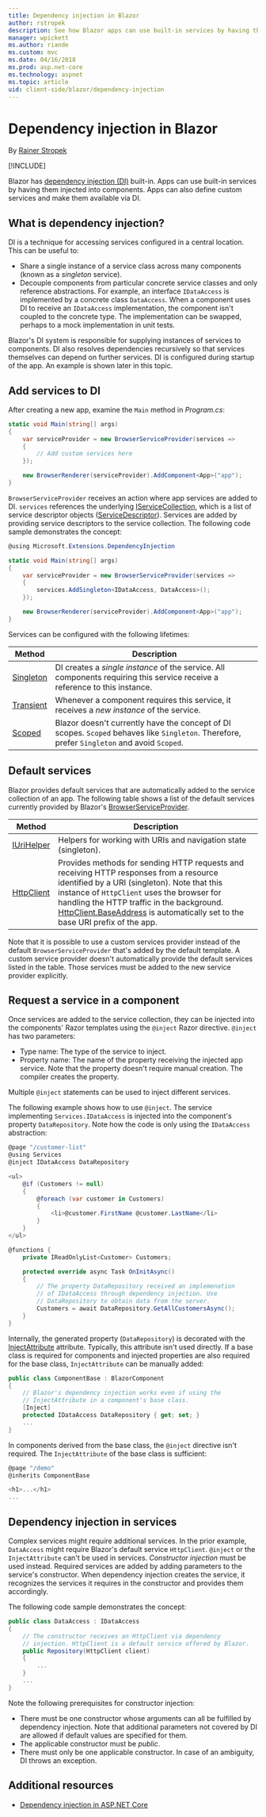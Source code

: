 ```yaml
---
title: Dependency injection in Blazor
author: rstropek
description: See how Blazor apps can use built-in services by having them injected into components.
manager: wpickett
ms.author: riande
ms.custom: mvc
ms.date: 04/16/2018
ms.prod: asp.net-core
ms.technology: aspnet
ms.topic: article
uid: client-side/blazor/dependency-injection
---
```

# Dependency injection in Blazor

By [Rainer Stropek](https://www.timecockpit.com)

[!INCLUDE[](~/includes/blazor-preview-notice.md)]

Blazor has [dependency injection (DI)](https://docs.microsoft.com/aspnet/core/fundamentals/dependency-injection) built-in. Apps can use built-in services by having them injected into components. Apps can also define custom services and make them available via DI.

## What is dependency injection?

DI is a technique for accessing services configured in a central location. This can be useful to:

* Share a single instance of a service class across many components (known as a *singleton* service).
* Decouple components from particular concrete service classes and only reference abstractions. For example, an interface `IDataAccess` is implemented by a concrete class `DataAccess`. When a component uses DI to receive an `IDataAccess` implementation, the component isn't coupled to the concrete type. The implementation can be swapped, perhaps to a mock implementation in unit tests.

Blazor's DI system is responsible for supplying instances of services to components. DI also resolves dependencies recursively so that services themselves can depend on further services. DI is configured during startup of the app. An example is shown later in this topic.

## Add services to DI

After creating a new app, examine the `Main` method in *Program.cs*:

```csharp
static void Main(string[] args)
{
    var serviceProvider = new BrowserServiceProvider(services =>
    {
        // Add custom services here
    });

    new BrowserRenderer(serviceProvider).AddComponent<App>("app");
}
```

`BrowserServiceProvider` receives an action where app services are added to DI. `services` references the underlying [IServiceCollection](https://docs.microsoft.com/dotnet/api/microsoft.extensions.dependencyinjection.iservicecollection), which is a list of service descriptor objects ([ServiceDescriptor](https://docs.microsoft.com/dotnet/api/microsoft.extensions.dependencyinjection.servicedescriptor)). Services are added by providing service descriptors to the service collection. The following code sample demonstrates the concept:

```csharp
@using Microsoft.Extensions.DependencyInjection

static void Main(string[] args)
{
    var serviceProvider = new BrowserServiceProvider(services =>
    {
        services.AddSingleton<IDataAccess, DataAccess>();
    });

    new BrowserRenderer(serviceProvider).AddComponent<App>("app");
}
```

Services can be configured with the following lifetimes:

| Method      | Description |
| ----------- | ----------- |
| [Singleton](https://docs.microsoft.com/dotnet/api/microsoft.extensions.dependencyinjection.servicedescriptor.singleton#Microsoft_Extensions_DependencyInjection_ServiceDescriptor_Singleton__1_System_Func_System_IServiceProvider___0__) | DI creates a *single instance* of the service. All components requiring this service receive a reference to this instance. |
| [Transient](https://docs.microsoft.com/dotnet/api/microsoft.extensions.dependencyinjection.servicedescriptor.transient) | Whenever a component requires this service, it receives a *new instance* of the service. |
| [Scoped](https://docs.microsoft.com/dotnet/api/microsoft.extensions.dependencyinjection.servicedescriptor.scoped) | Blazor doesn't currently have the concept of DI scopes. `Scoped` behaves like `Singleton`. Therefore, prefer `Singleton` and avoid `Scoped`. |

## Default services

Blazor provides default services that are automatically added to the service collection of an app. The following table shows a list of the default services currently provided by Blazor's [BrowserServiceProvider](/api/Microsoft.AspNetCore.Blazor.Browser.Services.BrowserServiceProvider.html).

| Method       | Description |
| ------------ | ----------- |
| [IUriHelper](/api/Microsoft.AspNetCore.Blazor.Services.IUriHelper.html) | Helpers for working with URIs and navigation state (singleton). |
| [HttpClient](https://docs.microsoft.com/dotnet/api/system.net.http.httpclient) | Provides methods for sending HTTP requests and receiving HTTP responses from a resource identified by a URI (singleton). Note that this instance of `HttpClient` uses the browser for handling the HTTP traffic in the background. [HttpClient.BaseAddress](https://docs.microsoft.com/dotnet/api/system.net.http.httpclient.baseaddress) is automatically set to the base URI prefix of the app. |

Note that it is possible to use a custom services provider instead of the default `BrowserServiceProvider` that's added by the default template. A custom service provider doesn't automatically provide the default services listed in the table. Those services must be added to the new service provider explicitly.

## Request a service in a component

Once services are added to the service collection, they can be injected into the components' Razor templates using the `@inject` Razor directive. `@inject` has two parameters:

* Type name: The type of the service to inject.
* Property name: The name of the property receiving the injected app service. Note that the property doesn't require manual creation. The compiler creates the property.

Multiple `@inject` statements can be used to inject different services.

The following example shows how to use `@inject`. The service implementing `Services.IDataAccess` is injected into the component's property `DataRepository`. Note how the code is only using the `IDataAccess` abstraction:

```csharp
@page "/customer-list"
@using Services
@inject IDataAccess DataRepository

<ul>
    @if (Customers != null)
    {
        @foreach (var customer in Customers)
        {
            <li>@customer.FirstName @customer.LastName</li>
        }
    }
</ul>

@functions {
    private IReadOnlyList<Customer> Customers;

    protected override async Task OnInitAsync()
    {
        // The property DataRepository received an implemenation
        // of IDataAccess through dependency injection. Use 
        // DataRepository to obtain data from the server.
        Customers = await DataRepository.GetAllCustomersAsync();
    }
}
```

Internally, the generated property (`DataRepository`) is decorated with the [InjectAttribute](/api/Microsoft.AspNetCore.Blazor.Components.InjectAttribute.html) attribute. Typically, this attribute isn't used directly. If a base class is required for components and injected properties are also required for the base class, `InjectAttribute` can be manually added:

```csharp
public class ComponentBase : BlazorComponent
{
    // Blazor's dependency injection works even if using the
    // InjectAttribute in a component's base class.
    [Inject]
    protected IDataAccess DataRepository { get; set; }
    ...
}
```

In components derived from the base class, the `@inject` directive isn't required. The `InjectAttribute` of the base class is sufficient:

```csharp
@page "/demo"
@inherits ComponentBase

<h1>...</h1>
...
```

## Dependency injection in services

Complex services might require additional services. In the prior example, `DataAccess` might require Blazor's default service `HttpClient`. `@inject` or the `InjectAttribute` can't be used in services. *Constructor injection* must be used instead. Required services are added by adding parameters to the service's constructor. When dependency injection creates the service, it recognizes the services it requires in the constructor and provides them accordingly.

The following code sample demonstrates the concept:

```csharp
public class DataAccess : IDataAccess
{
    // The constructor receives an HttpClient via dependency
    // injection. HttpClient is a default service offered by Blazor.
    public Repository(HttpClient client)
    {
        ...
    }
    ...
}
```

Note the following prerequisites for constructor injection:

* There must be one constructor whose arguments can all be fulfilled by dependency injection. Note that additional parameters not covered by DI are allowed if default values are specified for them.
* The applicable constructor must be *public*.
* There must only be one applicable constructor. In case of an ambiguity, DI throws an exception.

## Additional resources

* [Dependency injection in ASP.NET Core](https://docs.microsoft.com/aspnet/core/fundamentals/dependency-injection)
